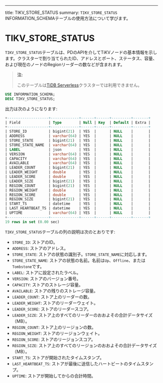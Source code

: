 ---
title: TIKV_STORE_STATUS
summary: `TIKV_STORE_STATUS` INFORMATION_SCHEMAテーブルの使用方法について学びます。

# TIKV_STORE_STATUS

`TIKV_STORE_STATUS`テーブルは、PDのAPIを介してTiKVノードの基本情報を示します。クラスターで割り当てられたID、アドレスとポート、ステータス、容量、および現在のノードのRegionリーダーの数などが含まれます。

> **注:**
>
> このテーブルは[TiDB Serverless](https://docs.pingcap.com/tidbcloud/select-cluster-tier#tidb-serverless)クラスターでは利用できません。

```sql
USE INFORMATION_SCHEMA;
DESC TIKV_STORE_STATUS;
```

出力は次のようになります:

```sql
+-------------------+-------------+------+------+---------+-------+
| Field             | Type        | Null | Key  | Default | Extra |
+-------------------+-------------+------+------+---------+-------+
| STORE_ID          | bigint(21)  | YES  |      | NULL    |       |
| ADDRESS           | varchar(64) | YES  |      | NULL    |       |
| STORE_STATE       | bigint(21)  | YES  |      | NULL    |       |
| STORE_STATE_NAME  | varchar(64) | YES  |      | NULL    |       |
| LABEL             | json        | YES  |      | NULL    |       |
| VERSION           | varchar(64) | YES  |      | NULL    |       |
| CAPACITY          | varchar(64) | YES  |      | NULL    |       |
| AVAILABLE         | varchar(64) | YES  |      | NULL    |       |
| LEADER_COUNT      | bigint(21)  | YES  |      | NULL    |       |
| LEADER_WEIGHT     | double      | YES  |      | NULL    |       |
| LEADER_SCORE      | double      | YES  |      | NULL    |       |
| LEADER_SIZE       | bigint(21)  | YES  |      | NULL    |       |
| REGION_COUNT      | bigint(21)  | YES  |      | NULL    |       |
| REGION_WEIGHT     | double      | YES  |      | NULL    |       |
| REGION_SCORE      | double      | YES  |      | NULL    |       |
| REGION_SIZE       | bigint(21)  | YES  |      | NULL    |       |
| START_TS          | datetime    | YES  |      | NULL    |       |
| LAST_HEARTBEAT_TS | datetime    | YES  |      | NULL    |       |
| UPTIME            | varchar(64) | YES  |      | NULL    |       |
+-------------------+-------------+------+------+---------+-------+
19 rows in set (0.00 sec)
```

`TIKV_STORE_STATUS`テーブルの列の説明は次のとおりです:

* `STORE_ID`: ストアのID。
* `ADDRESS`: ストアのアドレス。
* `STORE_STATE`: ストアの状態の識別子。`STORE_STATE_NAME`に対応します。
* `STORE_STATE_NAME`: ストアの状態の名前。名前は`Up`、`Offline`、または`Tombstone`です。
* `LABEL`: ストアに設定されたラベル。
* `VERSION`: ストアのバージョン番号。
* `CAPACITY`: ストアのストレージ容量。
* `AVAILABLE`: ストアの残りのストレージ容量。
* `LEADER_COUNT`: ストア上のリーダーの数。
* `LEADER_WEIGHT`: ストアのリーダーウェイト。
* `LEADER_SCORE`: ストアのリーダースコア。
* `LEADER_SIZE`: ストア上のすべてのリーダーのおおよその合計データサイズ（MB）。
* `REGION_COUNT`: ストア上のリージョンの数。
* `REGION_WEIGHT`: ストアのリージョンウェイト。
* `REGION_SCORE`: ストアのリージョンスコア。
* `REGION_SIZE`: ストア上のすべてのリージョンのおおよその合計データサイズ（MB）。
* `START_TS`: ストアが開始されたタイムスタンプ。
* `LAST_HEARTBEAT_TS`: ストアが最後に送信したハートビートのタイムスタンプ。
* `UPTIME`: ストアが開始してからの合計時間。